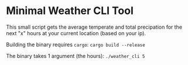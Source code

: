 # Minimal Weather CLI Tool

This small script gets the average temperate and total precipation for the next "x" hours at your current location (based on your ip). 

Building the binary requires `cargo`: `cargo build --release`

The binary takes 1 argument (the hours): `./weather_cli 5`
